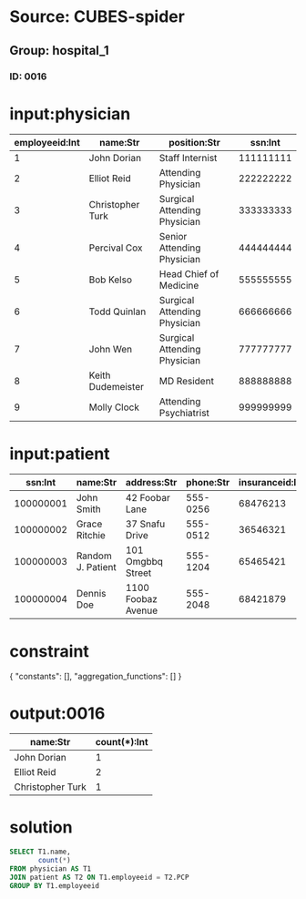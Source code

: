 # Source: CUBES-spider
## Group: hospital_1
### ID: 0016

# input:physician

| employeeid:Int | name:Str | position:Str | ssn:Int |
|---|---|---|---|
| 1 | John Dorian | Staff Internist | 111111111 |
| 2 | Elliot Reid | Attending Physician | 222222222 |
| 3 | Christopher Turk | Surgical Attending Physician | 333333333 |
| 4 | Percival Cox | Senior Attending Physician | 444444444 |
| 5 | Bob Kelso | Head Chief of Medicine | 555555555 |
| 6 | Todd Quinlan | Surgical Attending Physician | 666666666 |
| 7 | John Wen | Surgical Attending Physician | 777777777 |
| 8 | Keith Dudemeister | MD Resident | 888888888 |
| 9 | Molly Clock | Attending Psychiatrist | 999999999 |

# input:patient

| ssn:Int | name:Str | address:Str | phone:Str | insuranceid:Int | pcp:Int |
|---|---|---|---|---|---|
| 100000001 | John Smith | 42 Foobar Lane | 555-0256 | 68476213 | 1 |
| 100000002 | Grace Ritchie | 37 Snafu Drive | 555-0512 | 36546321 | 2 |
| 100000003 | Random J. Patient | 101 Omgbbq Street | 555-1204 | 65465421 | 2 |
| 100000004 | Dennis Doe | 1100 Foobaz Avenue | 555-2048 | 68421879 | 3 |

# constraint

{
  "constants": [],
  "aggregation_functions": []
}

# output:0016

| name:Str | count(*):Int |
|---|---|
| John Dorian | 1 |
| Elliot Reid | 2 |
| Christopher Turk | 1 |

# solution

```sql
SELECT T1.name,
       count(*)
FROM physician AS T1
JOIN patient AS T2 ON T1.employeeid = T2.PCP
GROUP BY T1.employeeid
```
